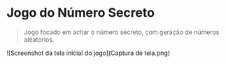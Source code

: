 # Jogo do Número Secreto
> Jogo focado em achar o número secreto, com geração de números aléatorios.
> 
![Screenshot da tela inicial do jogo](Captura de tela.png)
